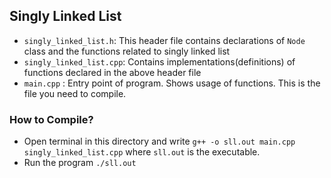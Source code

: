 ## Singly Linked List

- `singly_linked_list.h`: This header file contains declarations of `Node` class and the functions related to singly linked list
- `singly_linked_list.cpp`: Contains implementations(definitions) of functions declared in the above header file
- `main.cpp` : Entry point of program. Shows usage of functions. This is the file you need to compile.

### How to Compile?
- Open terminal in this directory and write `g++ -o sll.out main.cpp singly_linked_list.cpp` where `sll.out` is the executable.
- Run the program `./sll.out`
